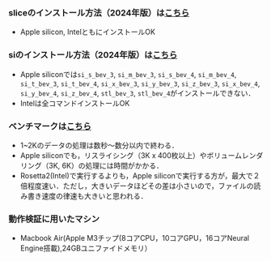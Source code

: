### sliceのインストール方法（2024年版）は[こちら](https://github.com/xrm-bl/slice/blob/main/slice-install-mac.md)
- Apple silicon, IntelともにインストールOK

### siのインストール方法（2024年版）は[こちら](https://github.com/xrm-bl/slice/blob/main/si-install-mac.md)
- Apple siliconでは`si_s_bev_3`, `si_m_bev_3`, `si_s_bev_4`, `si_m_bev_4`, `si_t_bev_3`, `si_t_bev_4`, `si_x_bev_3`, `si_y_bev_3`, `si_z_bev_3`, `si_x_bev_4`, `si_y_bev_4`, `si_z_bev_4`, `stl_bev_3`, `stl_bev_4`がインストールできない．
- Intelは全コマンドインストールOK

### ベンチマークは[こちら](https://github.com/xrm-bl/slice/blob/main/mac-benchmark/report_20240731.md)
- 1~2Kのデータの処理は数秒〜数分以内で終わる．
- Apple siliconでも，リスライシング（3K x 400枚以上）やボリュームレンダリング（3K, 6K）の処理には時間がかかる．
- Rosetta2(Intel)で実行するよりも，Apple siliconで実行する方が，最大で２倍程度速い．ただし，大きいデータほどその差は小さいので，ファイルの読み書き速度の律速も大きいと思われる．

### 動作検証に用いたマシン
- Macbook Air(Apple M3チップ(8コアCPU，10コアGPU，16コアNeural Engine搭載),24GBユニファイドメモリ）
